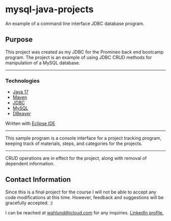 # mysql-java-projects
 
An example of a command line interface JDBC database program.

## Purpose ##
This project was created as my JDBC for the Promineo back end bootcamp program.  The project is an example of using JDBC CRUD methods for manipulation of a MySQL database.

----------
### Technologies ###
- [Java 17](https://www.java.com/en/)
- [Maven](https://maven.apache.org/)
- [JDBC](https://docs.oracle.com/javase/8/docs/technotes/guides/jdbc/)
- [MySQL](https://www.mysql.com/)
- [DBeaver](https://dbeaver.io/)


Written with [Eclipse IDE](https://www.eclipse.org/ide/)

----------
This sample program is a console interface for a project tracking program, keeping track of materials, steps, and categories for the projects.

----------
CRUD operations are in effect for the project, along with removal of dependent information.
## Contact Information ##
Since this is a final project for the course I will not be able to accept any code modifications at this time.  However, feedback and suggestions will be gracefully accepted.  :)

I can be reached at wahlund@icloud.com for any inquiries.
[LinkedIn profile.](https://www.linkedin.com/in/collinwahlund/)
